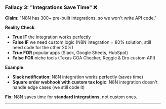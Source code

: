 ### **Fallacy 3: "Integrations Save Time"** ❌

**Claim**: "N8N has 300+ pre-built integrations, so we won't write API code."

**Reality Check**:

- **True IF** the integration works perfectly
- **False IF** we need custom logic (N8N integration = 80% solution, still need code for the other 20%)
- **True FOR** popular apps (Slack, Google Sheets, HubSpot)
- **False FOR** niche tools (Texas COA Checker, Reggie & Dro custom API)

**Example**:

- **Slack notification**: N8N integration works perfectly (saves time)
- **Square order webhook with custom tax logic**: N8N integration doesn't handle edge cases (we still code it)

**Fix**: N8N saves time for **standard integrations**, not custom ones.

---
